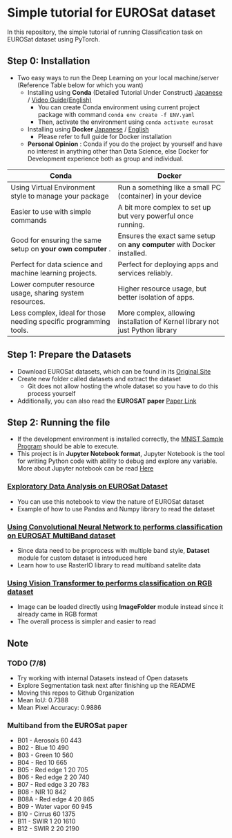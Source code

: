 # Simple tutorial for EUROSat dataset

In this repository, the simple tutorial of running Classification task on EUROSat dataset using PyTorch.

## Step 0: Installation
- Two easy ways to run the Deep Learning on your local machine/server  (Reference Table below for which you want)
    - Installing using __Conda__ (Detailed Tutorial Under Construct) [Japanese](https://techno-road.com/blog/?content=6) / [Video Guide(English)](https://www.youtube.com/watch?v=vOD3kSwpDFY)
        - You can create Conda environment using current project package with command ```conda env create -f ENV.yaml```
        - Then, activate the environment using ```conda activate eurosat```
    - Installing using __Docker__ [Japanese](https://github.com/azmadoppler/mnist_docker_sample) / [English](https://github.com/azmadoppler/mnist_docker_sample_EN)
        - Please refer to full guide for Docker installation
    - __Personal Opinion__ : Conda if you do the project by yourself and have no interest in anything other than Data Science, else Docker for Development experience both as group and individual. 

| Conda                                                                                | Docker                                                                           |
|--------------------------------------------------------------------------------------|----------------------------------------------------------------------------------|
| Using Virtual Environment style to manage your package            | Run a something like a small PC (container) in your device  |
| Easier to use with simple commands                    | A bit more complex to set up but very powerful once running.                     |
| Good for ensuring the same setup on __your own computer__ .                               | Ensures the exact same setup on __any computer__ with Docker installed.              |
| Perfect for data science and machine learning projects.                             | Perfect for deploying apps and services reliably.                                |
| Lower computer resource usage, sharing system resources.                             | Higher resource usage, but better isolation of apps.                             |
| Less complex, ideal for those needing specific programming tools.         | More complex, allowing installation of Kernel library not just Python library              |\


## Step 1: Prepare the Datasets
- Download EUROSat datasets, which can be found in its [Original Site](https://github.com/phelber/EuroSAT)
- Create new folder called datasets and extract the dataset 
    - Git does not allow hosting the whole dataset so you have to do this process yourself
- Additionally, you can also read the __EUROSAT paper__  [Paper Link](euro_sat_original_paper.pdf)

## Step 2: Running the file
- If the development environment is installed correctly, the [MNIST Sample Program](MNIST_sample.ipynb) should be able to execute.
- This project is in __Jupyter Notebook format__, Jupyter Notebook is the tool for writing Python code with ability to debug and explore any variable. More about Jupyter notebook can be read [Here](Jupyter_Notebook_CheatSheet.pdf)

### [Exploratory Data Analysis on EUROSat Dataset](EDA_all_band.ipynb)
- You can use this notebook to view the nature of EUROSat dataset
- Example of how to use Pandas and Numpy library to read the dataset

### [Using Convolutional Neural Network to performs classification on EUROSAT MultiBand dataset](Train_all_multiband_cnn.ipynb)
- Since data need to be proprocess with multiple band style, __Dataset__ module for custom dataset is introduced here
- Learn how to use RasterIO library to read multiband satelite data


### [Using Vision Transformer to performs classification on RGB dataset](Train_rgb_vit.ipynb)
- Image can be loaded directly using __ImageFolder__ module instead since it already came in RGB format
- The overall process is simpler and easier to read 



## Note 

### TODO (7/8)
- Try working with internal Datasets instead of Open datasets
- Explore Segmentation task next after finishing up the README  
- Moving this repos to Github Organization
- Mean IoU: 0.7388
- Mean Pixel Accuracy: 0.9886

### Multiband from the EUROSat paper
- B01 - Aerosols 60 443
- B02 - Blue 10 490
- B03 - Green 10 560
- B04 - Red 10 665
- B05 - Red edge 1 20 705
- B06 - Red edge 2 20 740
- B07 - Red edge 3 20 783
- B08 - NIR 10 842
- B08A - Red edge 4 20 865
- B09 - Water vapor 60 945
- B10 - Cirrus 60 1375
- B11 - SWIR 1 20 1610
- B12 - SWIR 2 20 2190

